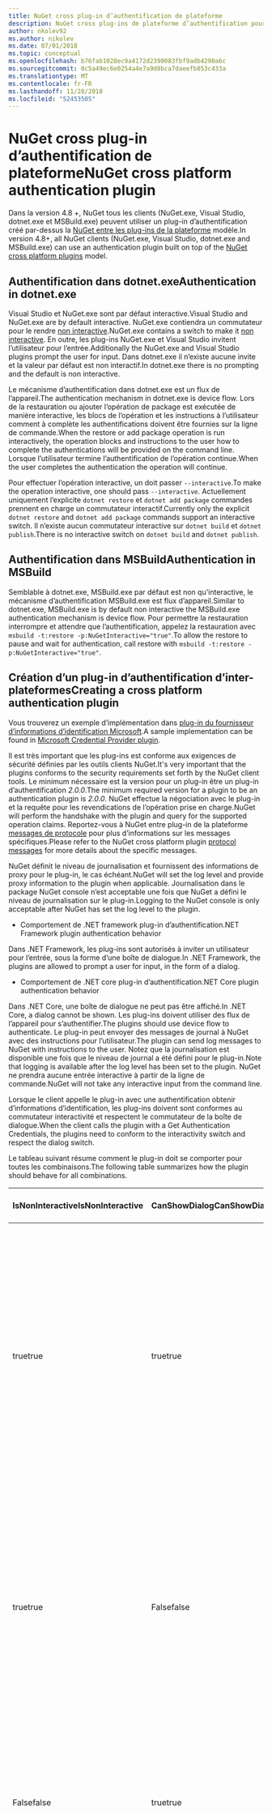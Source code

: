```yaml
---
title: NuGet cross plug-in d’authentification de plateforme
description: NuGet cross plug-ins de plateforme d’authentification pour NuGet.exe, dotnet.exe, msbuild.exe et Visual Studio
author: nkolev92
ms.author: nikolev
ms.date: 07/01/2018
ms.topic: conceptual
ms.openlocfilehash: b76fab1028ec9a4172d2390083fbf9adb4290a6c
ms.sourcegitcommit: 0c5a49ec6e0254a4e7a9d8bca7daeefb853c433a
ms.translationtype: MT
ms.contentlocale: fr-FR
ms.lasthandoff: 11/28/2018
ms.locfileid: "52453505"
---
```

# <a name="nuget-cross-platform-authentication-plugin"></a><span data-ttu-id="9e332-103">NuGet cross plug-in d’authentification de plateforme</span><span class="sxs-lookup"><span data-stu-id="9e332-103">NuGet cross platform authentication plugin</span></span>

<span data-ttu-id="9e332-104">Dans la version 4.8 +, NuGet tous les clients (NuGet.exe, Visual Studio, dotnet.exe et MSBuild.exe) peuvent utiliser un plug-in d’authentification créé par-dessus la [NuGet entre les plug-ins de la plateforme](NuGet-Cross-Platform-Plugins.md) modèle.</span><span class="sxs-lookup"><span data-stu-id="9e332-104">In version 4.8+, all NuGet clients (NuGet.exe, Visual Studio, dotnet.exe and MSBuild.exe) can use an authentication plugin built on top of the [NuGet cross platform plugins](NuGet-Cross-Platform-Plugins.md) model.</span></span>

## <a name="authentication-in-dotnetexe"></a><span data-ttu-id="9e332-105">Authentification dans dotnet.exe</span><span class="sxs-lookup"><span data-stu-id="9e332-105">Authentication in dotnet.exe</span></span>

<span data-ttu-id="9e332-106">Visual Studio et NuGet.exe sont par défaut interactive.</span><span class="sxs-lookup"><span data-stu-id="9e332-106">Visual Studio and NuGet.exe are by default interactive.</span></span> <span data-ttu-id="9e332-107">NuGet.exe contiendra un commutateur pour le rendre [non interactive](../../tools/nuget-exe-CLI-Reference.md).</span><span class="sxs-lookup"><span data-stu-id="9e332-107">NuGet.exe contains a switch to make it [non interactive](../../tools/nuget-exe-CLI-Reference.md).</span></span>
<span data-ttu-id="9e332-108">En outre, les plug-ins NuGet.exe et Visual Studio invitent l’utilisateur pour l’entrée.</span><span class="sxs-lookup"><span data-stu-id="9e332-108">Additionally the NuGet.exe and Visual Studio plugins prompt the user for input.</span></span>
<span data-ttu-id="9e332-109">Dans dotnet.exe il n’existe aucune invite et la valeur par défaut est non interactif.</span><span class="sxs-lookup"><span data-stu-id="9e332-109">In dotnet.exe there is no prompting and the default is non interactive.</span></span>

<span data-ttu-id="9e332-110">Le mécanisme d’authentification dans dotnet.exe est un flux de l’appareil.</span><span class="sxs-lookup"><span data-stu-id="9e332-110">The authentication mechanism in dotnet.exe is device flow.</span></span> <span data-ttu-id="9e332-111">Lors de la restauration ou ajouter l’opération de package est exécutée de manière interactive, les blocs de l’opération et les instructions à l’utilisateur comment à complète les authentifications doivent être fournies sur la ligne de commande.</span><span class="sxs-lookup"><span data-stu-id="9e332-111">When the restore or add package operation is run interactively, the operation blocks and instructions to the user how to complete the authentications will be provided on the command line.</span></span>
<span data-ttu-id="9e332-112">Lorsque l’utilisateur termine l’authentification de l’opération continue.</span><span class="sxs-lookup"><span data-stu-id="9e332-112">When the user completes the authentication the operation will continue.</span></span>

<span data-ttu-id="9e332-113">Pour effectuer l’opération interactive, un doit passer `--interactive`.</span><span class="sxs-lookup"><span data-stu-id="9e332-113">To make the operation interactive, one should pass `--interactive`.</span></span>
<span data-ttu-id="9e332-114">Actuellement uniquement l’explicite `dotnet restore` et `dotnet add package` commandes prennent en charge un commutateur interactif.</span><span class="sxs-lookup"><span data-stu-id="9e332-114">Currently only the explicit `dotnet restore` and `dotnet add package` commands support an interactive switch.</span></span>
<span data-ttu-id="9e332-115">Il n’existe aucun commutateur interactive sur `dotnet build` et `dotnet publish`.</span><span class="sxs-lookup"><span data-stu-id="9e332-115">There is no interactive switch on `dotnet build` and `dotnet publish`.</span></span>

## <a name="authentication-in-msbuild"></a><span data-ttu-id="9e332-116">Authentification dans MSBuild</span><span class="sxs-lookup"><span data-stu-id="9e332-116">Authentication in MSBuild</span></span>

<span data-ttu-id="9e332-117">Semblable à dotnet.exe, MSBuild.exe par défaut est non qu'interactive, le mécanisme d’authentification MSBuild.exe est flux d’appareil.</span><span class="sxs-lookup"><span data-stu-id="9e332-117">Similar to dotnet.exe, MSBuild.exe is by default non interactive the MSBuild.exe authentication mechanism is device flow.</span></span>
<span data-ttu-id="9e332-118">Pour permettre la restauration interrompre et attendre que l’authentification, appelez la restauration avec `msbuild -t:restore -p:NuGetInteractive="true"`.</span><span class="sxs-lookup"><span data-stu-id="9e332-118">To allow the restore to pause and wait for authentication, call restore with `msbuild -t:restore -p:NuGetInteractive="true"`.</span></span>

## <a name="creating-a-cross-platform-authentication-plugin"></a><span data-ttu-id="9e332-119">Création d’un plug-in d’authentification d’inter-plateformes</span><span class="sxs-lookup"><span data-stu-id="9e332-119">Creating a cross platform authentication plugin</span></span>

<span data-ttu-id="9e332-120">Vous trouverez un exemple d’implémentation dans [plug-in du fournisseur d’informations d’identification Microsoft](https://github.com/Microsoft/artifacts-credprovider).</span><span class="sxs-lookup"><span data-stu-id="9e332-120">A sample implementation can be found in [Microsoft Credential Provider plugin](https://github.com/Microsoft/artifacts-credprovider).</span></span>

<span data-ttu-id="9e332-121">Il est très important que les plug-ins est conforme aux exigences de sécurité définies par les outils clients NuGet.</span><span class="sxs-lookup"><span data-stu-id="9e332-121">It's very important that the plugins conforms to the security requirements set forth by the NuGet client tools.</span></span>
<span data-ttu-id="9e332-122">Le minimum nécessaire est la version pour un plug-in être un plug-in d’authentification *2.0.0*.</span><span class="sxs-lookup"><span data-stu-id="9e332-122">The minimum required version for a plugin to be an authentication plugin is *2.0.0*.</span></span>
<span data-ttu-id="9e332-123">NuGet effectue la négociation avec le plug-in et la requête pour les revendications de l’opération prise en charge.</span><span class="sxs-lookup"><span data-stu-id="9e332-123">NuGet will perform the handshake with the plugin and query for the supported operation claims.</span></span>
<span data-ttu-id="9e332-124">Reportez-vous à NuGet entre plug-in de la plateforme [messages de protocole](NuGet-Cross-Platform-Plugins.md#protocol-messages-index) pour plus d’informations sur les messages spécifiques.</span><span class="sxs-lookup"><span data-stu-id="9e332-124">Please refer to the NuGet cross platform plugin [protocol messages](NuGet-Cross-Platform-Plugins.md#protocol-messages-index) for more details about the specific messages.</span></span>

<span data-ttu-id="9e332-125">NuGet définit le niveau de journalisation et fournissent des informations de proxy pour le plug-in, le cas échéant.</span><span class="sxs-lookup"><span data-stu-id="9e332-125">NuGet will set the log level and provide proxy information to the plugin when applicable.</span></span>
<span data-ttu-id="9e332-126">Journalisation dans le package NuGet console n’est acceptable une fois que NuGet a défini le niveau de journalisation sur le plug-in.</span><span class="sxs-lookup"><span data-stu-id="9e332-126">Logging to the NuGet console is only acceptable after NuGet has set the log level to the plugin.</span></span>

- <span data-ttu-id="9e332-127">Comportement de .NET framework plug-in d’authentification</span><span class="sxs-lookup"><span data-stu-id="9e332-127">.NET Framework plugin authentication behavior</span></span>

<span data-ttu-id="9e332-128">Dans .NET Framework, les plug-ins sont autorisés à inviter un utilisateur pour l’entrée, sous la forme d’une boîte de dialogue.</span><span class="sxs-lookup"><span data-stu-id="9e332-128">In .NET Framework, the plugins are allowed to prompt a user for input, in the form of a dialog.</span></span>

- <span data-ttu-id="9e332-129">Comportement de .NET core plug-in d’authentification</span><span class="sxs-lookup"><span data-stu-id="9e332-129">.NET Core plugin authentication behavior</span></span>

<span data-ttu-id="9e332-130">Dans .NET Core, une boîte de dialogue ne peut pas être affiché.</span><span class="sxs-lookup"><span data-stu-id="9e332-130">In .NET Core, a dialog cannot be shown.</span></span> <span data-ttu-id="9e332-131">Les plug-ins doivent utiliser des flux de l’appareil pour s’authentifier.</span><span class="sxs-lookup"><span data-stu-id="9e332-131">The plugins should use device flow to authenticate.</span></span>
<span data-ttu-id="9e332-132">Le plug-in peut envoyer des messages de journal à NuGet avec des instructions pour l’utilisateur.</span><span class="sxs-lookup"><span data-stu-id="9e332-132">The plugin can send log messages to NuGet with instructions to the user.</span></span>
<span data-ttu-id="9e332-133">Notez que la journalisation est disponible une fois que le niveau de journal a été défini pour le plug-in.</span><span class="sxs-lookup"><span data-stu-id="9e332-133">Note that logging is available after the log level has been set to the plugin.</span></span>
<span data-ttu-id="9e332-134">NuGet ne prendra aucune entrée interactive à partir de la ligne de commande.</span><span class="sxs-lookup"><span data-stu-id="9e332-134">NuGet will not take any interactive input from the command line.</span></span>

<span data-ttu-id="9e332-135">Lorsque le client appelle le plug-in avec une authentification obtenir d’informations d’identification, les plug-ins doivent sont conformes au commutateur interactivité et respectent le commutateur de la boîte de dialogue.</span><span class="sxs-lookup"><span data-stu-id="9e332-135">When the client calls the plugin with a Get Authentication Credentials, the plugins need to conform to the interactivity switch and respect the dialog switch.</span></span> 

<span data-ttu-id="9e332-136">Le tableau suivant résume comment le plug-in doit se comporter pour toutes les combinaisons.</span><span class="sxs-lookup"><span data-stu-id="9e332-136">The following table summarizes how the plugin should behave for all combinations.</span></span>

| <span data-ttu-id="9e332-137">IsNonInteractive</span><span class="sxs-lookup"><span data-stu-id="9e332-137">IsNonInteractive</span></span> | <span data-ttu-id="9e332-138">CanShowDialog</span><span class="sxs-lookup"><span data-stu-id="9e332-138">CanShowDialog</span></span> | <span data-ttu-id="9e332-139">Comportement de plug-in</span><span class="sxs-lookup"><span data-stu-id="9e332-139">Plugin behavior</span></span> |
| ---------------- | ------------- | --------------- |
| <span data-ttu-id="9e332-140">true</span><span class="sxs-lookup"><span data-stu-id="9e332-140">true</span></span> | <span data-ttu-id="9e332-141">true</span><span class="sxs-lookup"><span data-stu-id="9e332-141">true</span></span> | <span data-ttu-id="9e332-142">Le commutateur IsNonInteractive est prioritaire sur le commutateur de la boîte de dialogue.</span><span class="sxs-lookup"><span data-stu-id="9e332-142">The IsNonInteractive switch takes precedence over the dialog switch.</span></span> <span data-ttu-id="9e332-143">Le plug-in n’est pas autorisé à afficher une boîte de dialogue.</span><span class="sxs-lookup"><span data-stu-id="9e332-143">The plugin is not allowed to pop a dialog.</span></span> <span data-ttu-id="9e332-144">Cette combinaison est valide uniquement pour les plug-ins de .NET Framework</span><span class="sxs-lookup"><span data-stu-id="9e332-144">This combination is only valid for .NET Framework plugins</span></span> |
| <span data-ttu-id="9e332-145">true</span><span class="sxs-lookup"><span data-stu-id="9e332-145">true</span></span> | <span data-ttu-id="9e332-146">False</span><span class="sxs-lookup"><span data-stu-id="9e332-146">false</span></span> | <span data-ttu-id="9e332-147">Le commutateur IsNonInteractive est prioritaire sur le commutateur de la boîte de dialogue.</span><span class="sxs-lookup"><span data-stu-id="9e332-147">The IsNonInteractive switch takes precedence over the dialog switch.</span></span> <span data-ttu-id="9e332-148">Le plug-in n’est pas autorisé à bloquer.</span><span class="sxs-lookup"><span data-stu-id="9e332-148">The plugin is not allowed to block.</span></span> <span data-ttu-id="9e332-149">Cette combinaison est uniquement valide pour plug-ins .NET Core</span><span class="sxs-lookup"><span data-stu-id="9e332-149">This combination is only valid for .NET Core plugins</span></span> |
| <span data-ttu-id="9e332-150">False</span><span class="sxs-lookup"><span data-stu-id="9e332-150">false</span></span> | <span data-ttu-id="9e332-151">true</span><span class="sxs-lookup"><span data-stu-id="9e332-151">true</span></span> | <span data-ttu-id="9e332-152">Le plug-in doit afficher une boîte de dialogue.</span><span class="sxs-lookup"><span data-stu-id="9e332-152">The plugin should show a dialog.</span></span> <span data-ttu-id="9e332-153">Cette combinaison est valide uniquement pour les plug-ins de .NET Framework</span><span class="sxs-lookup"><span data-stu-id="9e332-153">This combination is only valid for .NET Framework plugins</span></span> |
| <span data-ttu-id="9e332-154">False</span><span class="sxs-lookup"><span data-stu-id="9e332-154">false</span></span> | <span data-ttu-id="9e332-155">False</span><span class="sxs-lookup"><span data-stu-id="9e332-155">false</span></span> | <span data-ttu-id="9e332-156">Le plug-in doit/peut pas afficher une boîte de dialogue.</span><span class="sxs-lookup"><span data-stu-id="9e332-156">The plugin should/can not show a dialog.</span></span> <span data-ttu-id="9e332-157">Le plug-in doit utiliser des flux de l’appareil pour l’authentification en se connectant à un message d’instruction par le biais de l’enregistreur d’événements.</span><span class="sxs-lookup"><span data-stu-id="9e332-157">The plugin should use device flow to authenticate by logging an instruction message via the logger.</span></span> <span data-ttu-id="9e332-158">Cette combinaison est uniquement valide pour plug-ins .NET Core</span><span class="sxs-lookup"><span data-stu-id="9e332-158">This combination is only valid for .NET Core plugins</span></span> |

<span data-ttu-id="9e332-159">Avant d’écrire un plug-in, consultez les spécifications suivantes.</span><span class="sxs-lookup"><span data-stu-id="9e332-159">Please refer to the following specs before writing a plugin.</span></span>

- [<span data-ttu-id="9e332-160">Plug-in de téléchargement de Package NuGet</span><span class="sxs-lookup"><span data-stu-id="9e332-160">NuGet Package Download Plugin</span></span>](https://github.com/NuGet/Home/wiki/NuGet-Package-Download-Plugin)
- [<span data-ttu-id="9e332-161">NuGet cross plat plug-in d’authentification</span><span class="sxs-lookup"><span data-stu-id="9e332-161">NuGet cross plat authentication plugin</span></span>](https://github.com/NuGet/Home/wiki/NuGet-cross-plat-authentication-plugin)
